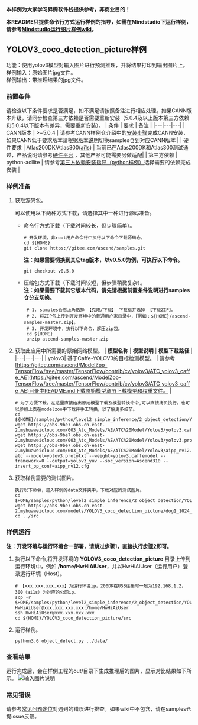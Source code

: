 **本样例为大家学习昇腾软件栈提供参考，非商业目的！**

**本README只提供命令行方式运行样例的指导，如需在Mindstudio下运行样例，请参考[Mindstudio运行图片样例wiki](https://gitee.com/ascend/samples/wikis/Mindstudio%E8%BF%90%E8%A1%8C%E5%9B%BE%E7%89%87%E6%A0%B7%E4%BE%8B?sort_id=3164874)。**

## YOLOV3_coco_detection_picture样例
功能：使用yolov3模型对输入图片进行预测推理，并将结果打印到输出图片上。   
样例输入：原始图片jpg文件。    
样例输出：带推理结果的jpg文件。

### 前置条件
请检查以下条件要求是否满足，如不满足请按照备注进行相应处理。如果CANN版本升级，请同步检查第三方依赖是否需要重新安装（5.0.4及以上版本第三方依赖和5.0.4以下版本有差异，需要重新安装）。
| 条件 | 要求 | 备注 |
|---|---|---|
| CANN版本 | >=5.0.4 | 请参考CANN样例仓介绍中的[安装步骤](https://gitee.com/ascend/samples#%E5%AE%89%E8%A3%85)完成CANN安装，如果CANN低于要求版本请根据[版本说明](https://gitee.com/ascend/samples/blob/master/README_CN.md#%E7%89%88%E6%9C%AC%E8%AF%B4%E6%98%8E)切换samples仓到对应CANN版本 |
| 硬件要求 | Atlas200DK/Atlas300([ai1s](https://support.huaweicloud.com/productdesc-ecs/ecs_01_0047.html#ecs_01_0047__section78423209366))  | 当前已在Atlas200DK和Atlas300测试通过，产品说明请参考[硬件平台](https://ascend.huawei.com/zh/#/hardware/product) ，其他产品可能需要另做适配|
| 第三方依赖 | python-acllite | 请参考[第三方依赖安装指导（python样例）](../../../environment)选择需要的依赖完成安装 |

### 样例准备

1. 获取源码包。

   可以使用以下两种方式下载，请选择其中一种进行源码准备。   
    - 命令行方式下载（下载时间较长，但步骤简单）。
       ```    
       # 开发环境，非root用户命令行中执行以下命令下载源码仓。    
       cd ${HOME}     
       git clone https://gitee.com/ascend/samples.git
       ```
       **注：如果需要切换到其它tag版本，以v0.5.0为例，可执行以下命令。**
       ```
       git checkout v0.5.0
       ```   
    - 压缩包方式下载（下载时间较短，但步骤稍微复杂）。   
       **注：如果需要下载其它版本代码，请先请根据前置条件说明进行samples仓分支切换。**   
       ``` 
        # 1. samples仓右上角选择 【克隆/下载】 下拉框并选择 【下载ZIP】。    
        # 2. 将ZIP包上传到开发环境中的普通用户家目录中，【例如：${HOME}/ascend-samples-master.zip】。     
        # 3. 开发环境中，执行以下命令，解压zip包。     
        cd ${HOME}    
        unzip ascend-samples-master.zip
        ```

2. 获取此应用中所需要的原始网络模型。
    |  **模型名称**  |  **模型说明**  |  **模型下载路径**  |
    |---|---|---|
    |  yolov3| 基于Caffe-YOLOV3的目标检测模型。  |  请参考[https://gitee.com/ascend/ModelZoo-TensorFlow/tree/master/TensorFlow/contrib/cv/yolov3/ATC_yolov3_caffe_AE](https://gitee.com/ascend/ModelZoo-TensorFlow/tree/master/TensorFlow/contrib/cv/yolov3/ATC_yolov3_caffe_AE)目录中README.md下载原始模型章节下载模型和权重文件。 |
    ```
    # 为了方便下载，在这里直接给出原始模型下载及模型转换命令,可以直接拷贝执行。也可以参照上表在modelzoo中下载并手工转换，以了解更多细节。     
    cd ${HOME}/samples/python/level2_simple_inference/2_object_detection/YOLOV3_coco_detection_picture/model    
    wget https://obs-9be7.obs.cn-east-2.myhuaweicloud.com/003_Atc_Models/AE/ATC%20Model/Yolov3/yolov3.caffemodel    
    wget https://obs-9be7.obs.cn-east-2.myhuaweicloud.com/003_Atc_Models/AE/ATC%20Model/Yolov3/yolov3.prototxt
    wget https://obs-9be7.obs.cn-east-2.myhuaweicloud.com/003_Atc_Models/AE/ATC%20Model/Yolov3/aipp_nv12.cfg
    atc --model=yolov3.prototxt --weight=yolov3.caffemodel --framework=0 --output=yolov3_yuv --soc_version=Ascend310 --insert_op_conf=aipp_nv12.cfg
    ```

3. 获取样例需要的测试图片。
    ```
    执行以下命令，进入样例的data文件夹中，下载对应的测试图片。
    cd $HOME/samples/python/level2_simple_inference/2_object_detection/YOLOV3_coco_detection_picture/data
    wget https://obs-9be7.obs.cn-east-2.myhuaweicloud.com/models/YOLOV3_coco_detection_picture/dog1_1024_683.jpg
    cd ../src
    ```

### 样例运行

**注：开发环境与运行环境合一部署，请跳过步骤1，直接执行[步骤2](#step_2)即可。**   

1. 执行以下命令,将开发环境的 **YOLOV3_coco_detection_picture** 目录上传到运行环境中，例如 **/home/HwHiAiUser**，并以HwHiAiUser（运行用户）登录运行环境（Host）。
    ```
    # 【xxx.xxx.xxx.xxx】为运行环境ip，200DK在USB连接时一般为192.168.1.2，300（ai1s）为对应的公网ip。
    scp -r $HOME/samples/python/level2_simple_inference/2_object_detection/YOLOV3_coco_detection_picture HwHiAiUser@xxx.xxx.xxx.xxx:/home/HwHiAiUser
    ssh HwHiAiUser@xxx.xxx.xxx.xxx
    cd ${HOME}/YOLOV3_coco_detection_picture/src    
    ```

2. <a name="step_2"></a>运行样例。
   ```
   python3.6 object_detect.py ../data/
   ```

### 查看结果

运行完成后，会在样例工程的out/目录下生成推理后的图片，显示对比结果如下所示。
![输入图片说明](https://images.gitee.com/uploads/images/2021/1103/150340_e045f400_8070502.png "屏幕截图.png")

### 常见错误
请参考[常见问题定位](https://gitee.com/ascend/samples/wikis/%E5%B8%B8%E8%A7%81%E9%97%AE%E9%A2%98%E5%AE%9A%E4%BD%8D/%E4%BB%8B%E7%BB%8D)对遇到的错误进行排查。如果wiki中不包含，请在samples仓提issue反馈。
